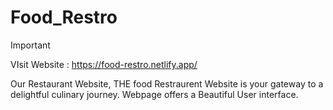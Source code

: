 
# Food_Restro

> [!IMPORTANT]
VIsit Website : https://food-restro.netlify.app/

Our Restaurant Website, THE food Restraurent Website is your gateway to a delightful culinary journey. Webpage offers a Beautiful User interface.
